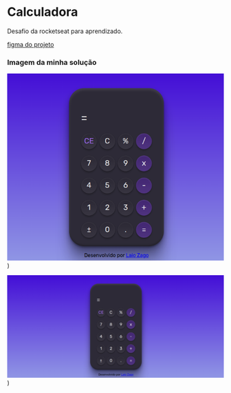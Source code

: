# Calculadora
Desafio da rocketseat para aprendizado.

[figma do projeto](https://www.figma.com/community/file/1202607074523509182)

### Imagem da minha solução
![Imagem da minha solução do desafio](assets/img/Captura%20de%20tela%20de%202023-02-05%2000-25-21.png))

![Imagem da minha solução do desafio](assets/img/Captura%20de%20tela%20de%202023-02-05%2000-26-18.png))